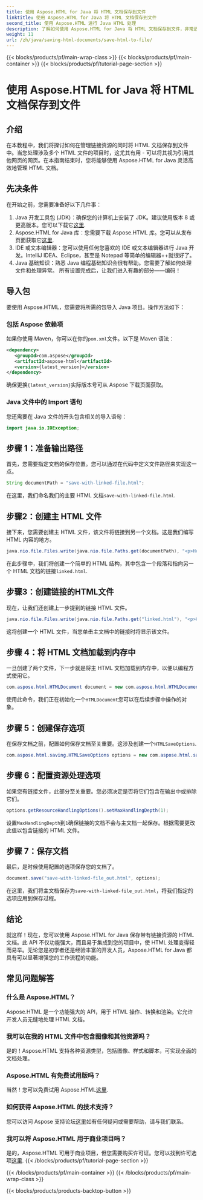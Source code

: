 ```yaml
---
title: 使用 Aspose.HTML for Java 将 HTML 文档保存到文件
linktitle: 使用 Aspose.HTML for Java 将 HTML 文档保存到文件
second_title: 使用 Aspose.HTML 进行 Java HTML 处理
description: 了解如何使用 Aspose.HTML for Java 将 HTML 文档保存到文件，非常适合轻松处理多个链接资源。
weight: 11
url: /zh/java/saving-html-documents/save-html-to-file/
---
```


{{< blocks/products/pf/main-wrap-class >}}
{{< blocks/products/pf/main-container >}}
{{< blocks/products/pf/tutorial-page-section >}}

# 使用 Aspose.HTML for Java 将 HTML 文档保存到文件

## 介绍
在本教程中，我们将探讨如何在管理链接资源的同时将 HTML 文档保存到文件中。当您处理涉及多个 HTML 文件的项目时，这尤其有用 - 可以将其视为引用其他网页的网页。在本指南结束时，您将能够使用 Aspose.HTML for Java 灵活高效地管理 HTML 文档。
## 先决条件
在开始之前，您需要准备好以下几件事：
1.  Java 开发工具包 (JDK)：确保您的计算机上安装了 JDK。建议使用版本 8 或更高版本。您可以下载它[这里](https://www.oracle.com/java/technologies/javase-jdk11-downloads.html).
2. Aspose.HTML for Java 库：您需要下载 Aspose.HTML 库。您可以从发布页面获取它[这里](https://releases.aspose.com/html/java/).
3. IDE 或文本编辑器：您可以使用任何您喜欢的 IDE 或文本编辑器进行 Java 开发。IntelliJ IDEA、Eclipse，甚至是 Notepad 等简单的编辑器++就很好了。
4. Java 基础知识：熟悉 Java 编程基础知识会很有帮助。您需要了解如何处理文件和处理异常。
所有设置完成后，让我们进入有趣的部分——编码！
## 导入包
要使用 Aspose.HTML，您需要将所需的包导入 Java 项目。操作方法如下：
### 包括 Aspose 依赖项
如果你使用 Maven，你可以在你的`pom.xml`文件。以下是 Maven 语法：
```xml
<dependency>
   <groupId>com.aspose</groupId>
   <artifactId>aspose-html</artifactId>
   <version>{latest_version}</version>
</dependency>
```
确保更换`{latest_version}`实际版本号可从 Aspose 下载页面获取。
### Java 文件中的 Import 语句
您还需要在 Java 文件的开头包含相关的导入语句：
```java
import java.io.IOException;
```

## 步骤 1：准备输出路径
首先，您需要指定文档的保存位置。您可以通过在代码中定义文件路径来实现这一点。
```java
String documentPath = "save-with-linked-file.html";
```
在这里，我们命名我们的主要 HTML 文档`save-with-linked-file.html`.
## 步骤2：创建主 HTML 文件
接下来，您需要创建主 HTML 文件，该文件将链接到另一个文档。这是我们编写 HTML 内容的地方。
```java
java.nio.file.Files.write(java.nio.file.Paths.get(documentPath), "<p>Hello World!</p><a href='linked.html'>linked file</a>".getBytes());
```
在此步骤中，我们将创建一个简单的 HTML 结构，其中包含一个段落和指向另一个 HTML 文档的链接`linked.html`.
## 步骤3：创建链接的HTML文件
现在，让我们还创建上一步提到的链接 HTML 文件。
```java
java.nio.file.Files.write(java.nio.file.Paths.get("linked.html"), "<p>Hello linked file!</p>".getBytes());
```
这将创建一个 HTML 文件，当您单击主文档中的链接时将显示该文件。
## 步骤 4：将 HTML 文档加载到内存中
一旦创建了两个文件，下一步就是将主 HTML 文档加载到内存中，以便以编程方式使用它。
```java
com.aspose.html.HTMLDocument document = new com.aspose.html.HTMLDocument(documentPath);
```
使用此命令，我们正在初始化一个`HTMLDocument`您可以在后续步骤中操作的对象。
## 步骤 5：创建保存选项
在保存文档之前，配置如何保存文档至关重要。这涉及创建一个`HTMLSaveOptions`.
```java
com.aspose.html.saving.HTMLSaveOptions options = new com.aspose.html.saving.HTMLSaveOptions();
```
## 步骤 6：配置资源处理选项
如果您有链接文件，此部分至关重要。您必须决定是否将它们包含在输出中或排除它们。 
```java
options.getResourceHandlingOptions().setMaxHandlingDepth(1);
```
设置`MaxHandlingDepth`到`1`确保链接的文档不会与主文档一起保存。根据需要更改此值以包含链接的 HTML 文件。
## 步骤 7：保存文档
最后，是时候使用配置的选项保存您的文档了。
```java
document.save("save-with-linked-file_out.html", options);
```
在这里，我们将主文档保存为`save-with-linked-file_out.html`，将我们指定的选项应用到保存过程。
## 结论
就这样！现在，您可以使用 Aspose.HTML for Java 保存带有链接资源的 HTML 文档。此 API 不仅功能强大，而且易于集成到您的项目中，使 HTML 处理变得轻而易举。无论您是初学者还是经验丰富的开发人员，Aspose.HTML for Java 都具有可以显著增强您的工作流程的功能。
## 常见问题解答
### 什么是 Aspose.HTML？  
Aspose.HTML 是一个功能强大的 API，用于 HTML 操作、转换和渲染。它允许开发人员无缝地处理 HTML 文档。
### 我可以在我的 HTML 文件中包含图像和其他资源吗？  
是的！Aspose.HTML 支持各种资源类型，包括图像、样式和脚本，可实现全面的文档处理。
### Aspose.HTML 有免费试用版吗？  
当然！您可以免费试用 Aspose.HTML[这里](https://releases.aspose.com/).
### 如何获得 Aspose.HTML 的技术支持？  
您可以访问 Aspose 支持论坛[这里](https://forum.aspose.com/c/html/29)如有任何疑问或需要帮助，请与我们联系。
### 我可以将 Aspose.HTML 用于商业项目吗？  
是的，Aspose.HTML 可用于商业项目，但您需要购买许可证。您可以找到许可选项[这里](https://purchase.aspose.com/buy).
{{< /blocks/products/pf/tutorial-page-section >}}

{{< /blocks/products/pf/main-container >}}
{{< /blocks/products/pf/main-wrap-class >}}

{{< blocks/products/products-backtop-button >}}
